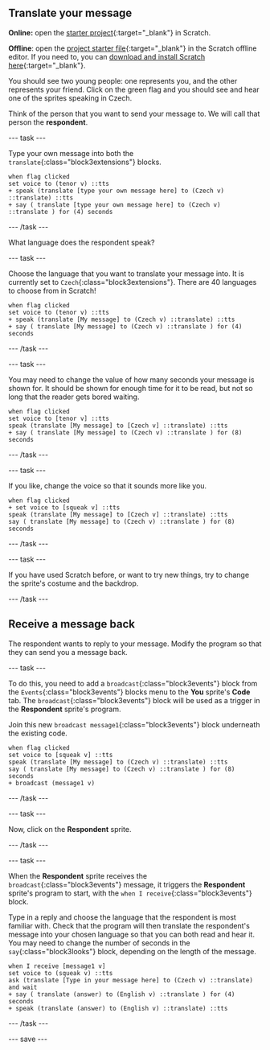## Translate your message

**Online:** open the [starter project](http://rpf.io/how-are-you-on){:target="_blank"} in Scratch.
 
**Offline**: open the [project starter file](http://rpf.io/p/en/how-are-you-go){:target="_blank"} in the Scratch offline editor. If you need to, you can [download and install Scratch here](https://scratch.mit.edu/download){:target="_blank"}.

You should see two young people: one represents you, and the other represents your friend. Click on the green flag and you should see and hear one of the sprites speaking in Czech.

Think of the person that you want to send your message to. We will call that person the **respondent**. 

--- task ---

Type your own message into both the `translate`{:class="block3extensions"} blocks.

```blocks3
when flag clicked
set voice to (tenor v) ::tts
+ speak (translate [type your own message here] to (Czech v) ::translate) ::tts
+ say ( translate [type your own message here] to (Czech v) ::translate ) for (4) seconds
```

--- /task ---

What language does the respondent speak?

--- task ---

Choose the language that you want to translate your message into. It is currently set to `Czech`{:class="block3extensions"}. There are 40 languages to choose from in Scratch!

```blocks3
when flag clicked
set voice to (tenor v) ::tts
+ speak (translate [My message] to (Czech v) ::translate) ::tts
+ say ( translate [My message] to (Czech v) ::translate ) for (4) seconds
```

--- /task ---

--- task ---

You may need to change the value of how many seconds your message is shown for. It should be shown for enough time for it to be read, but not so long that the reader gets bored waiting.

```blocks3
when flag clicked
set voice to [tenor v] ::tts
speak (translate [My message] to [Czech v] ::translate) ::tts
+ say ( translate [My message] to (Czech v) ::translate ) for (8) seconds
```
--- /task ---

--- task ---

If you like, change the voice so that it sounds more like you.

```blocks3
when flag clicked
+ set voice to [squeak v] ::tts
speak (translate [My message] to [Czech v] ::translate) ::tts
say ( translate [My message] to (Czech v) ::translate ) for (8) seconds
```

--- /task ---

--- task ---

If you have used Scratch before, or want to try new things, try to change the sprite's costume and the backdrop.

--- /task ---

## Receive a message back

The respondent wants to reply to your message. Modify the program so that they can send you a message back.

--- task ---

To do this, you need to add a `broadcast`{:class="block3events"} block from the `Events`{:class="block3events"} blocks menu to the **You** sprite's **Code** tab. The `broadcast`{:class="block3events"} block will be used as a trigger in the **Respondent** sprite's program.

Join this new `broadcast message1`{:class="block3events"} block underneath the existing code.

```blocks3
when flag clicked
set voice to [squeak v] ::tts
speak (translate [My message] to (Czech v) ::translate) ::tts
say ( translate [My message] to (Czech v) ::translate ) for (8) seconds
+ broadcast (message1 v)
```

--- /task ---

--- task ---

Now, click on the **Respondent** sprite.

--- /task ---

--- task ---

When the **Respondent** sprite receives the `broadcast`{:class="block3events"} message, it triggers the **Respondent** sprite's program to start, with the `when I receive`{:class="block3events"} block.

Type in a reply and choose the language that the respondent is most familiar with. Check that the program will then translate the respondent's message into your chosen language so that you can both read and hear it. You may need to change the number of seconds in the `say`{:class="block3looks"} block, depending on the length of the message.

```blocks3
when I receive [message1 v]
set voice to (squeak v) ::tts
ask (translate [Type in your message here] to (Czech v) ::translate) and wait
+ say ( translate (answer) to (English v) ::translate ) for (4) seconds
+ speak (translate (answer) to (English v) ::translate) ::tts
```

--- /task ---

--- save ---
